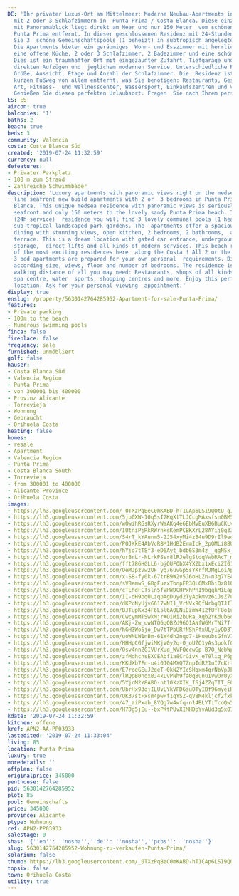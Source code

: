 ```yaml
---
DE: 'Ihr privater Luxus-Ort am Mittelmeer: Moderne Neubau-Apartments in erster Meereslinie
  mit 2 oder 3 Schlafzimmern in  Punta Prima / Costa Blanca. Diese einzigartige Residenz
  mit Panoramablick liegt direkt am Meer und nur 150 Meter  vom schönen Sandstrand
  Punta Prima entfernt. In dieser geschlossenen Residenz mit 24-Stunden-Service finden
  Sie 3  schöne Gemeinschaftspools (1 beheizt) in subtropisch angelegten Parkgärten.
  Die Apartments bieten ein geräumiges  Wohn- und Esszimmer mit herrlichem Blick,
  eine offene Küche, 2 oder 3 Schlafzimmer, 2 Badezimmer und eine schöne  Terrasse.
  Dies ist ein traumhafter Ort mit eingezäunter Zufahrt, Tiefgarage und Abstellraum,
  direkten Aufzügen und  jeglichem modernen Service. Unterschiedliche Preise je nach
  Größe, Aussicht, Etage und Anzahl der Schlafzimmer. Die  Residenz ist nur einen
  kurzen Fußweg von allem entfernt, was Sie benötigen: Restaurants, Geschäfte aller
  Art, Fitness-  und Wellnesscenter, Wassersport, Einkaufszentren und vieles mehr.
  Genießen Sie diesen perfekten Urlaubsort. Fragen  Sie nach Ihrem persönlichen Besichtigungstermin.'
ES: ES
aircon: true
balconies: '1'
baths: 2
beach: true
beds: 3
community: Valencia
costa: Costa Blanca Süd
created: '2019-07-24 11:32:59'
currency: null
defeatures:
- Privater Parkplatz
- 100 m zum Strand
- Zahlreiche Schwimmbäder
description: 'Luxury apartments with panoramic views right on the medsea: Modern first
  line seafront new build apartments with 2 or  3 bedrooms in Punta Prima / Costa
  Blanca. This unique medsea residence with panoramic views is seriously  1st line
  seafront and only 150 meters to the lovely sandy Punta Prima beach. In this gated
  (24h service)  residence you will find 3 lovely communal pools (1 heated) inside
  sub-tropical landscaped park gardens. The  apartments offer a spacious lounge and
  dining with stunning views, open kitchen, 2 bedrooms, 2 bathrooms,  and a beautiful
  terrace. This is a dream location with gated car entrance, underground parking and
  storage,  direct lifts and all kinds of modern services. This beach resort is one
  of the most exciting residences here  along the Costa ! All 2 or the also available
  3 bed apartments are prepared for your own personal  requirements. Different prices
  according size, views, floor and number of bedrooms. The residence is within a  short
  walking distance of all you may need: Restaurants, shops of all kinds, fitness and
  spa centre, water  sports, shopping centres and more. Enjoy this perfect holiday
  location. Ask for your personal viewing  appointment.'
display: true
enslug: /property/5630142764285952-Apartment-for-sale-Punta-Prima/
features:
- Private parking
- 100m to the beach
- Numerous swimming pools
finca: false
fireplace: false
frequency: sale
furnished: unmöbliert
golf: false
hauser:
- Costa Blanca Süd
- Valencia Region
- Punta Prima
- von 300001 bis 400000
- Provinz Alicante
- Torrevieja
- Wohnung
- Gebraucht
- Orihuela Costa
heating: false
homes:
- resale
- Apartment
- Valencia Region
- Punta Prima
- Costa Blanca South
- Torrevieja
- from 300001 to 400000
- Alicante Province
- Orihuela Costa
images:
- https://lh3.googleusercontent.com/_0TXzPqBeC0mKABD-hT1CAp6LSI9QOtU_gILa0gAxBGwpazHR5OoBSaMyYSrIPLOzfOAcYTaB12mCl5jF2uo=w640-rj-e30-l100
- https://lh3.googleusercontent.com/5jp0XW-10q5sI2KqXtTLJCcgMAxsfsn0BM5vVr2Tjh4aJ3wnhyjDytAIy_tAFXYplaytittWRw1RkoUPbkE=w640-rj-e30-l100
- https://lh3.googleusercontent.com/wOwihRGsRXyrWaAKq4e6EbMvEuXB6BuCKLvguZiqxhOMwWKcEc1YDf3yAd3uQlJEMj5sZCf81Ok3SoAgkxvzFQ=w640-rj-e30-l100
- https://lh3.googleusercontent.com/IUtniPjRkRWrnksKemPCBKXrL28AYij0q33uBxYOQGbFlR_MCFCIN7JAt8-tQDNBmbwTE4IWSCtKM2TVev2x=w640-rj-e30-l100
- https://lh3.googleusercontent.com/S4rT_kYAunm5-2J54xyMi4zB4u9D9rIl9eqjKQMHiHI9oZunaqzLINlZZrcDlmntPhnhNmIH0t1Cm7pg1Fhz=w640-rj-e30-l100
- https://lh3.googleusercontent.com/POJKkE4AbVcR8M1HdB2ErmIck_2pQMLi8BUZ6NKOnnFFfqnWqZ-khka2X_-8eKdJV7RV1kWn6Jv0LJ3UCgY5=w640-rj-e30-l100
- https://lh3.googleusercontent.com/hYjo7tTSf3-eD6Ayt_bdb6S3m4z__qgNSx_ycru-RsF6Al6_Es-ZE5nwX6yDLFKvE9FN9vCZloLR0WIELNuY=w640-rj-e30-l100
- https://lh3.googleusercontent.com/urBrLr-NLrkPSsr8lRJelgStdqVwbRAcT_mVjyGKOFudRqng-PGXAPBBbyK0Bu_pGZhH1_ud9pWhzcnUXkE=w640-rj-e30-l100
- https://lh3.googleusercontent.com/fft786HGLL6-bjOUFObX4YXZbx1xEciZI01C3YJxc1_tt9yMtUp35gkvTRy1qgwFkp4i_H6zso8k3tY00GrdzQ=w640-rj-e30-l100
- https://lh3.googleusercontent.com/OeMJpzVw2UF_yq76uvGp5sYKrfMJMgLoiApSFoYLMTSAj2qmpEGhDZPw3GTBAU6o0n0CkRPOPYjCQbNDCLsFvw=w640-rj-e30-l100
- https://lh3.googleusercontent.com/x-SB-fy0k-67trB9W2v5J6oHLZn-n3g7YE4JE4K5w679WXPP0s5UA_zfj3HcPRgCtBs5wcksacZ9ndOgzQ=w640-rj-e30-l100
- https://lh3.googleusercontent.com/sV8emwS_GBgFuzxTbnpEP3QL6MxBhiQz81O249PnEgj1vQePoSNAUJelsh-jVoVhobOZ7Gketf0qtpShL_ya=w640-rj-e30-l100
- https://lh3.googleusercontent.com/cTEhdFCTsln5fVHWDCHPxhPnI9bgqkMiEapgA7RlxG-BLE8p5kvi8I7T7R_jnHm3Qo8B_fcZIQNF8NL4vhZr=w640-rj-e30-l100
- https://lh3.googleusercontent.com/II-dH9bqULzqpAgDuyd2TyApkmvz6iJsZ7ucrl6F5WlVQ4S_PGg5zL9t-ubYhJOcXBApxwBfT1ocORqJlbOi=w640-rj-e30-l100
- https://lh3.googleusercontent.com/dKPcNyUjv6617wNI1_VrNVx9QfNrbgQTJIltPvGwVWTbUAzHlJ0stmDjUCxcipB9sI-6RjSJxZtIpzh9uaJD=w640-rj-e30-l100
- https://lh3.googleusercontent.com/BJTupKx34F6Lsl6A0LNiDzmW412fUfF8o1uccziIkT0d3i4LOTciAIMPmA_XyICcrVMSmJ9EqOX9cVfanIAD7g=w640-rj-e30-l100
- https://lh3.googleusercontent.com/CwcymMTSwkMjrXOiMi2bURa_Xqb2YKdub6qqouz9aklsXB9aIMxvWNrjCnqshs2TfFHgB_WuLHI3gWdFNbfzhQ=w640-rj-e30-l100
- https://lh3.googleusercontent.com/AKj-Zw_uwNTQ6qQBZd96O1ANfWGMrTNi7T-j8th1BYnq8JBf65x5ItLoWUbFFiOapkeasGBoIXKe7eudJ71f=w640-rj-e30-l100
- https://lh3.googleusercontent.com/hGH3Wo5jo_Dw7tTPbURfNShFfxULy1yQD3T4DbOUGdkzRoKshFQNoMeuvQQhWhCuckbh12yhQ-d2yfLgf1pF=w640-rj-e30-l100
- https://lh3.googleusercontent.com/uoWNLW1nBm-61W4dh2nqo7-iHueubsGfnV7LwiGFAM8XHt-LYAYDRJwm1yOCAJrb9THX3EsSmCBJxIpqHzk=w640-rj-e30-l100
- https://lh3.googleusercontent.com/HHHpCGfjwiMKjV0y2q-0_oUZO1yAs3pokfQ1lbyp5AmnoUn8TNV-1S9_1Ii1FcEcjn4ss_diyX1zn7xDRwNV=w640-rj-e30-l100
- https://lh3.googleusercontent.com/Osv4nnZGIVUrXuq_WVFQccwGp-B7O_NebWpqaxu9eT1xdu3opcfR-KSYy2MaEQyNSJr8XnoygGppjcXa7E_h=w640-rj-e30-l100
- https://lh3.googleusercontent.com/zfMqhchsEXCEAbf1a8CrGivK_eT9liq_P6perqREnoL1De8XwV06y4mFJjW8-hkc7YKQbib0rOjrMlkLxjVMDg=w640-rj-e30-l100
- https://lh3.googleusercontent.com/KKdXb7Fn-u4i0J04MXQTZnpIdR21uI7cKrt6LHQX_-TeCwfoD7cJmkF1elv7FNrqFuNpqtQKceCwLat7hss=w640-rj-e30-l100
- https://lh3.googleusercontent.com/E7roeGEuJ2qeT-0kN2YIcSHqxm4qrNbVpJFqnZeDkAQPv3MK5g7-ZzuDGf0x8Sz-R0O_W3WlagSMbG8fYpQ8=w640-rj-e30-l100
- https://lh3.googleusercontent.com/lRQpB0nqxBJ4kLvPNh9fa0q8unuIVwOr0yXODk2YelLQAA12jQiqZhofXvk-MUvTNLVu-R1F9pyVzCJ_IzgK=w640-rj-e30-l100
- https://lh3.googleusercontent.com/5YjcM2Y8ABO-nt10XzXIK_ISj4ZZqTIT_EQ9G6RdZ3u8a99NW9X2pXpwFIWUosKO3CIjOVF1ujijH3xQpol-Jg=w640-rj-e30-l100
- https://lh3.googleusercontent.com/UbrHx93qjILUvLYkVFD6suOTyIBf96myeiH-aocmq4Oa0WOcWeIPkZKWCV6E6F5eMde4mQdaZ7v93Bcm_5Sv=w640-rj-e30-l100
- https://lh3.googleusercontent.com/QK37stFxsm4pwPf1qYSZ-qV8M4kljcf2fxkLVt9AkGsAVGibOY_JXnSCSWPJ4i3xSEa2HC7bv9bYd-WUv8PoIg=w640-rj-e30-l100
- https://lh3.googleusercontent.com/47_aiPxab_8YQg7w4wfq-n14BLYTiTcoQw5tkCwOm_weLcDq8DlYdBThtfZRyYSp_Ie_RC3kSfzgG5znF0E=w640-rj-e30-l100
- https://lh3.googleusercontent.com/H7Dg5jEu--bxPKtPUvXIMHDpYvAUd3q5xO7pB9NJuW3U2Z6yemD2CcayPPAziJ9mRdaKKlICSki66efipgrwVQ=w640-rj-e30-l100
kdate: '2019-07-24 11:32:59'
kitchen: offene
kref: APN2-AA-PP03933
lastedited: '2019-07-24 11:33:04'
living: 85
location: Punta Prima
luxury: true
moredetails: ''
offplan: false
originalprice: 345000
penthouse: false
pid: 5630142764285952
plot: 85
pool: Gemeinschafts
price: 345000
province: Alicante
ptype: Wohnung
ref: APN2-PP03933
salestage: 0
shas: '{''en'': ''nosha'',''de'': ''nosha'',''pcbs'': ''nosha''}'
slug: 5630142764285952-Wohnung-zu-verkaufen-Punta-Prima/
solarium: false
thumb: https://lh3.googleusercontent.com/_0TXzPqBeC0mKABD-hT1CAp6LSI9QOtU_gILa0gAxBGwpazHR5OoBSaMyYSrIPLOzfOAcYTaB12mCl5jF2uo=w400-h240-n-rj-e30-l100
topsix: false
town: Orihuela Costa
utility: true
---
```

